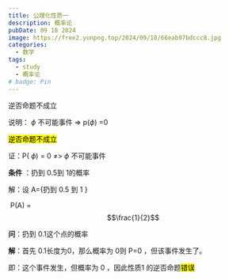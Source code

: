 ```yaml
---
title: 公理化性质一
description: 概率论
pubDate: 09 18 2024
image: https://free2.yunpng.top/2024/09/18/66eab97bdccc8.jpg
categories:
  - 数学
tags:
  - study
  - 概率论
# badge: Pin
---
```



逆否命题不成立

说明： $\phi$ 不可能事件 $\Longrightarrow$ p($\phi$) =0

<mark>逆否命题不成立</mark>

证：P( $\phi$) = 0 $\neq$> $\phi$ 不可能事件

**条件** ：扔到 0.5到 1的概率

解：设 A={扔到 0.5 到 1 }

​			 P(A) = $$\frac{1}{2}$$

**问**：扔到 0.1这个点的概率

**解**：首先 0.1长度为0，那么概率为 0则 P=0 ，但该事件发生了。

即：这个事件发生，但概率为 0 ，因此性质1 的逆否命题<mark>错误</mark>



